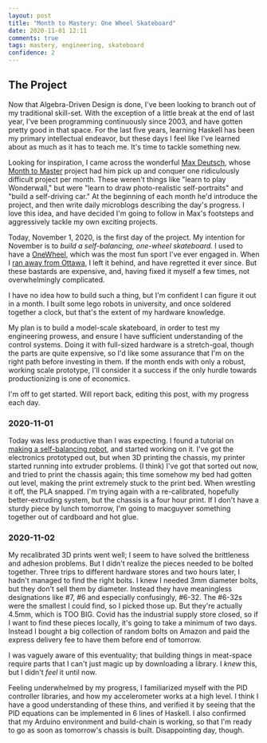 ```yaml
---
layout: post
title: "Month to Mastery: One Wheel Skateboard"
date: 2020-11-01 12:11
comments: true
tags: mastery, engineering, skateboard
confidence: 2
---
```


## The Project

Now that Algebra-Driven Design is done, I've been looking to branch out of my
traditional skill-set. With the exception of a little break at the end of last
year, I've been programming continuously since 2003, and have gotten pretty good
in that space. For the last five years, learning Haskell has been my primary
intellectual endeavor, but these days I feel like I've learned about as much as
it has to teach me. It's time to tackle something new.

Looking for inspiration, I came across the wonderful [Max Deutsch][max], whose
[Month to Master][m2m] project had him pick up and conquer one ridiculously difficult
project per month. These weren't things like "learn to play Wonderwall," but
were "learn to draw photo-realistic self-portraits" and "build a self-driving
car." At the beginning of each month he'd introduce the project, and then write
daily microblogs describing the day's progress. I love this idea, and have
decided I'm going to follow in Max's footsteps and aggressively tackle my own
exciting projects.

[max]: https://medium.com/@maxdeutsch
[m2m]: https://medium.com/@maxdeutsch/m2m-day-1-completing-12-ridiculously-hard-challenges-in-12-months-9843700c741f

Today, November 1, 2020, is the first day of the project. My intention for
November is to *build a self-balancing, one-wheel skateboard.* I used to have a
[OneWheel](https://www.youtube.com/watch?v=XNqOU4jx62I), which was the most fun
sport I've ever engaged in. When I [ran away from Ottawa][breakdown], I left it
behind, and have regretted it ever since. But these bastards are expensive, and,
having fixed it myself a few times, not overwhelmingly complicated.

[breakdown]: /blog/burnout/

I have no idea how to build such a thing, but I'm confident I can figure it out
in a month. I built some lego robots in university, and once soldered together a
clock, but that's the extent of my hardware knowledge.

My plan is to build a model-scale skateboard, in order to test my engineering
prowess, and ensure I have sufficient understanding of the control systems.
Doing it with full-sized hardware is a stretch-goal, though the parts are quite
expensive, so I'd like some assurance that I'm on the right path before
investing in them. If the month ends with only a robust, working scale
prototype, I'll consider it a success if the only hurdle towards productionizing
is one of economics.

I'm off to get started. Will report back, editing this post, with my progress
each day.


### 2020-11-01

Today was less productive than I was expecting. I found a tutorial on [making a
self-balancing robot][tutorial], and started working on it. I've got the
electronics prototyped out, but when 3D printing the chassis, my printer started
running into extruder problems. (I think) I've got that sorted out now, and
tried to print the chassis again; this time somehow my bed had gotten out level,
making the print extremely stuck to the print bed. When wrestling it off, the
PLA snapped. I'm trying again with a re-calibrated, hopefully better-extruding
system, but the chassis is a four hour print. If I don't have a sturdy piece by
lunch tomorrow, I'm going to macguyver something together out of cardboard and
hot glue.

[tutorial]: https://circuitdigest.com/microcontroller-projects/arduino-based-self-balancing-robot


### 2020-11-02

My recalibrated 3D prints went well; I seem to have solved the brittleness and
adhesion problems. But I didn't realize the pieces needed to be bolted together.
Three trips to different hardware stores and two hours later, I hadn't managed
to find the right bolts. I knew I needed 3mm diameter bolts, but they don't sell
them by diameter. Instead they have meaningless designations like #7, #6 and
especially confusingly, #6-32. The #6-32s were the smallest I could find, so I
picked those up. But they're actually 4.5mm, which is TOO BIG. Covid has the
industrial supply store closed, so if I want to find these pieces locally, it's
going to take a minimum of two days. Instead I bought a big collection of random
bolts on Amazon and paid the express delivery fee to have them before end of
tomorrow.

I was vaguely aware of this eventuality; that building things in meat-space
require parts that I can't just magic up by downloading a library. I *knew* this,
but I didn't *feel* it until now.

Feeling underwhelmed by my progress, I familiarized myself with the PID
controller libraries, and how my accelerometer works at a high level. I think I
have a good understanding of these thins, and verified it by seeing that the PID
equations can be implemented in 6 lines of Haskell. I also confirmed that my
Arduino environment and build-chain is working, so that I'm ready to go as soon
as tomorrow's chassis is built. Disappointing day, though.


